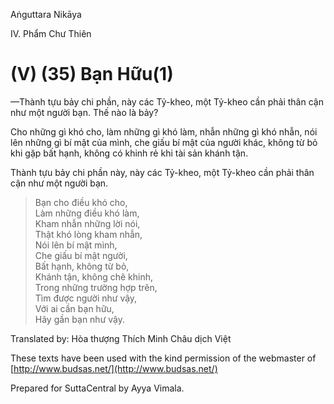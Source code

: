  

Aṅguttara Nikāya

IV. Phẩm Chư Thiên

# (V) (35) Bạn Hữu(1)

—Thành tựu bảy chi phần, này các Tỷ-kheo, một Tỷ-kheo cần phải thân cận như một người bạn. Thế nào là bảy?

Cho những gì khó cho, làm những gì khó làm, nhẫn những gì khó nhẫn, nói lên những gì bí mật của mình, che giấu bí mật của người khác, không từ bỏ khi gặp bất hạnh, không có khinh rẻ khi tài sản khánh tận.

Thành tựu bảy chi phần này, này các Tỷ-kheo, một Tỷ-kheo cần phải thân cận như một người bạn.

> Bạn cho điều khó cho,  
> Làm những điều khó làm,  
> Kham nhẫn những lời nói,  
> Thật khó lòng kham nhẫn,  
> Nói lên bí mật mình,  
> Che giấu bí mật người,  
> Bất hạnh, không từ bỏ,  
> Khánh tận, không chê khinh,  
> Trong những trường hợp trên,  
> Tìm được người như vậy,  
> Với ai cần bạn hữu,  
> Hãy gần bạn như vậy.

Translated by: Hòa thượng Thích Minh Châu dịch Việt

These texts have been used with the kind permission of the webmaster of [http://www.budsas.net/](http://www.budsas.net/)

Prepared for SuttaCentral by Ayya Vimala.